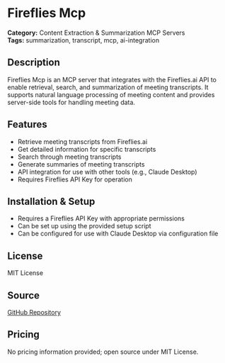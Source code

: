 # Fireflies Mcp

**Category:** Content Extraction & Summarization MCP Servers  
**Tags:** summarization, transcript, mcp, ai-integration

## Description
Fireflies Mcp is an MCP server that integrates with the Fireflies.ai API to enable retrieval, search, and summarization of meeting transcripts. It supports natural language processing of meeting content and provides server-side tools for handling meeting data.

## Features
- Retrieve meeting transcripts from Fireflies.ai
- Get detailed information for specific transcripts
- Search through meeting transcripts
- Generate summaries of meeting transcripts
- API integration for use with other tools (e.g., Claude Desktop)
- Requires Fireflies API Key for operation

## Installation & Setup
- Requires a Fireflies API Key with appropriate permissions
- Can be set up using the provided setup script
- Can be configured for use with Claude Desktop via configuration file

## License
MIT License

## Source
[GitHub Repository](https://github.com/props-labs/fireflies-mcp)

## Pricing
No pricing information provided; open source under MIT License.
